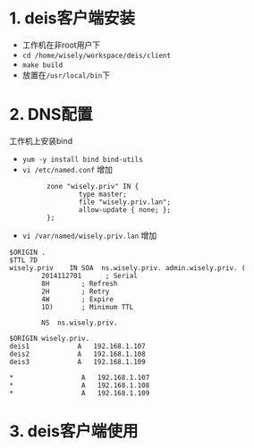 # 1. deis客户端安装
- 工作机在非root用户下
- `cd /home/wisely/workspace/deis/client`
- `make build`
- 放置在`/usr/local/bin`下
# 2. DNS配置
工作机上安装bind
- `yum -y install bind bind-utils `
- `vi /etc/named.conf`
  增加
  ```
        zone "wisely.priv" IN {
                type master;
                file "wisely.priv.lan";
                allow-update { none; };
        };
  ```
- `vi /var/named/wisely.priv.lan`
  增加
```
$ORIGIN .
$TTL 7D
wisely.priv    IN SOA  ns.wisely.priv. admin.wisely.priv. (
        2014112701      ; Serial
        8H        ; Refresh
        2H        ; Retry
        4W        ; Expire
        1D)       ; Minimum TTL

        NS  ns.wisely.priv.

$ORIGIN wisely.priv.
deis1            A   192.168.1.107
deis2            A   192.168.1.108
deis3            A   192.168.1.109

*                 A   192.168.1.107
*                 A   192.168.1.108
*                 A   192.168.1.109
```
# 3. deis客户端使用
